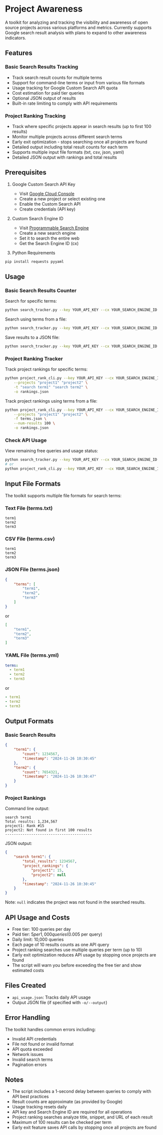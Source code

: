 # Project Awareness

A toolkit for analyzing and tracking the visibility and awareness of open source projects across various platforms and metrics. Currently supports Google search result analysis with plans to expand to other awareness indicators.

## Features

### Basic Search Results Tracking
- Track search result counts for multiple terms
- Support for command-line terms or input from various file formats
- Usage tracking for Google Custom Search API quota
- Cost estimation for paid tier queries
- Optional JSON output of results
- Built-in rate limiting to comply with API requirements

### Project Ranking Tracking
- Track where specific projects appear in search results (up to first 100 results)
- Monitor multiple projects across different search terms
- Early exit optimization - stops searching once all projects are found
- Detailed output including total result counts for each term
- Supports multiple input file formats (txt, csv, json, yaml)
- Detailed JSON output with rankings and total results

## Prerequisites

1. Google Custom Search API Key
   - Visit [Google Cloud Console](https://console.cloud.google.com/)
   - Create a new project or select existing one
   - Enable the Custom Search API
   - Create credentials (API key)

2. Custom Search Engine ID
   - Visit [Programmable Search Engine](https://programmablesearchengine.google.com/)
   - Create a new search engine
   - Set it to search the entire web
   - Get the Search Engine ID (cx)

3. Python Requirements
```bash
pip install requests pyyaml
```

## Usage

### Basic Search Results Counter

Search for specific terms:
```bash
python search_tracker.py --key YOUR_API_KEY --cx YOUR_SEARCH_ENGINE_ID -t "term1" "term2" "term3"
```

Search using terms from a file:
```bash
python search_tracker.py --key YOUR_API_KEY --cx YOUR_SEARCH_ENGINE_ID -f terms.txt
```

Save results to a JSON file:
```bash
python search_tracker.py --key YOUR_API_KEY --cx YOUR_SEARCH_ENGINE_ID -t "term1" "term2" -o results.json
```

### Project Ranking Tracker

Track project rankings for specific terms:
```bash
python project_rank_cli.py --key YOUR_API_KEY --cx YOUR_SEARCH_ENGINE_ID \
    --projects "project1" "project2" \
    -t "search term1" "search term2" \
    -o rankings.json
```

Track project rankings using terms from a file:
```bash
python project_rank_cli.py --key YOUR_API_KEY --cx YOUR_SEARCH_ENGINE_ID \
    --projects "project1" "project2" \
    -f terms.json \
    --num-results 100 \
    -o rankings.json
```

### Check API Usage

View remaining free queries and usage status:
```bash
python search_tracker.py --key YOUR_API_KEY --cx YOUR_SEARCH_ENGINE_ID --usage
# or
python project_rank_cli.py --key YOUR_API_KEY --cx YOUR_SEARCH_ENGINE_ID --usage
```

## Input File Formats

The toolkit supports multiple file formats for search terms:

### Text File (terms.txt)
```text
term1
term2
term3
```

### CSV File (terms.csv)
```csv
term1
term2
term3
```

### JSON File (terms.json)
```json
{
    "terms": [
        "term1",
        "term2",
        "term3"
    ]
}
```
or
```json
[
    "term1",
    "term2",
    "term3"
]
```

### YAML File (terms.yml)
```yaml
terms:
  - term1
  - term2
  - term3
```
or
```yaml
- term1
- term2
- term3
```

## Output Formats

### Basic Search Results
```json
{
    "term1": {
        "count": 1234567,
        "timestamp": "2024-11-26 10:30:45"
    },
    "term2": {
        "count": 7654321,
        "timestamp": "2024-11-26 10:30:47"
    }
}
```

### Project Rankings
Command line output:
```
search term1
Total results: 1,234,567
project1: Rank #15
project2: Not found in first 100 results
----------------------------------------
```

JSON output:
```json
{
    "search term1": {
        "total_results": 1234567,
        "project_rankings": {
            "project1": 15,
            "project2": null
        },
        "timestamp": "2024-11-26 10:30:45"
    }
}
```
Note: `null` indicates the project was not found in the searched results.

## API Usage and Costs

- Free tier: 100 queries per day
- Paid tier: $5 per 1,000 queries ($0.005 per query)
- Daily limit: 10,000 queries
- Each page of 10 results counts as one API query
- Project ranking searches use multiple queries per term (up to 10)
- Early exit optimization reduces API usage by stopping once projects are found
- The script will warn you before exceeding the free tier and show estimated costs

## Files Created

- `api_usage.json`: Tracks daily API usage
- Output JSON file (if specified with `-o/--output`)

## Error Handling

The toolkit handles common errors including:
- Invalid API credentials
- File not found or invalid format
- API quota exceeded
- Network issues
- Invalid search terms
- Pagination errors

## Notes

- The script includes a 1-second delay between queries to comply with API best practices
- Result counts are approximate (as provided by Google)
- Usage tracking resets daily
- API key and Search Engine ID are required for all operations
- Project ranking searches analyze title, snippet, and URL of each result
- Maximum of 100 results can be checked per term
- Early exit feature saves API calls by stopping once all projects are found

